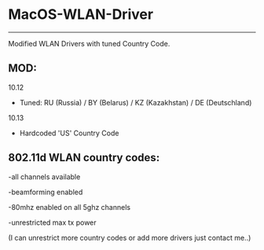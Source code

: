 # MacOS-WLAN-Driver
--------------------
Modified WLAN Drivers with tuned Country Code.


MOD:
--------------------------
10.12

- Tuned: RU (Russia) / BY (Belarus) / KZ (Kazakhstan) / DE (Deutschland)

10.13

- Hardcoded 'US' Country Code

802.11d WLAN country codes:
--------------------------

-all channels available

-beamforming enabled

-80mhz enabled on all 5ghz channels

-unrestricted max tx power



(I can unrestrict more country codes or add more drivers just contact me..)

